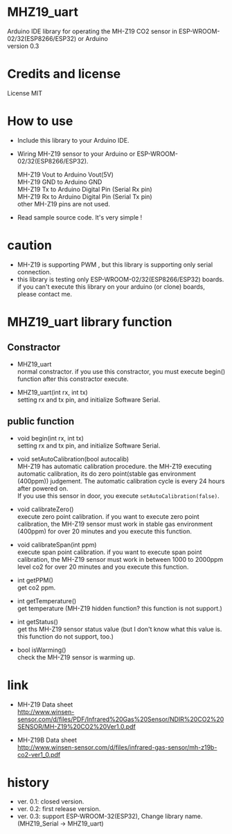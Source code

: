 # MHZ19_uart 
Arduino IDE library for operating the MH-Z19 CO2 sensor in ESP-WROOM-02/32(ESP8266/ESP32) or Arduino  
version 0.3

# Credits and license  
License MIT

# How to use

* Include this library to your Arduino IDE.
* Wiring MH-Z19 sensor to your Arduino or ESP-WROOM-02/32(ESP8266/ESP32).

    MH-Z19 Vout to Arduino Vout(5V)  
    MH-Z19 GND  to Arduino GND  
    MH-Z19 Tx   to Arduino Digital Pin (Serial Rx pin)  
    MH-Z19 Rx   to Arduino Digital Pin (Serial Tx pin)  
    other MH-Z19 pins are not used.  

* Read sample source code. It's very simple !

# caution

* MH-Z19 is supporting PWM , but this library is supporting only serial connection. 
* this library is testing only ESP-WROOM-02/32(ESP8266/ESP32) boards. if you can't execute this library on your arduino (or clone) boards, please contact me.

# MHZ19_uart library function

## Constractor

* MHZ19_uart  
  normal constractor. if you use this constractor, you must execute begin() function after this constractor execute.

* MHZ19_uart(int rx, int tx)  
  setting rx and tx pin, and initialize Software Serial.

## public function

* void begin(int rx, int tx)  
  setting rx and tx pin, and initialize Software Serial.
  
* void setAutoCalibration(bool autocalib)  
  MH-Z19 has automatic calibration procedure. the MH-Z19 executing automatic calibration, its do zero point(stable gas environment (400ppm)) judgement.
  The automatic calibration cycle is every 24 hours after powered on.  
  If you use this sensor in door, you execute `setAutoCalibration(false)`.

* void calibrateZero()  
  execute zero point calibration. 
  if you want to execute zero point calibration, the MH-Z19 sensor must work in stable gas environment (400ppm) for over 20 minutes and you execute this function.

* void calibrateSpan(int ppm)  
  execute span point calibration.
  if you want to execute span point calibration, the MH-Z19 sensor must work in between 1000 to 2000ppm level co2 for over 20 minutes and you execute this function.
  
* int getPPM()  
  get co2 ppm.
  
* int getTemperature()  
  get temperature (MH-Z19 hidden function?  this function is not support.)

* int getStatus()  
  get ths MH-Z19 sensor status value (but I don't know what this value is. this function do not support, too.)

* bool isWarming()  
  check the MH-Z19 sensor is warming up.

# link
* MH-Z19 Data sheet  
  http://www.winsen-sensor.com/d/files/PDF/Infrared%20Gas%20Sensor/NDIR%20CO2%20SENSOR/MH-Z19%20CO2%20Ver1.0.pdf

* MH-Z19B Data sheet  
  http://www.winsen-sensor.com/d/files/infrared-gas-sensor/mh-z19b-co2-ver1_0.pdf

# history
* ver. 0.1: closed version.
* ver. 0.2: first release version.
* ver. 0.3: support ESP-WROOM-32(ESP32), Change library name. (MHZ19_Serial -> MHZ19_uart)
